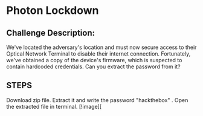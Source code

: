 # Photon Lockdown
## Challenge Description: 
We've located the adversary's location and must now secure access to their Optical Network Terminal to disable their internet connection. Fortunately, we've obtained a copy of the device's firmware, which is suspected to contain hardcoded credentials. Can you extract the password from it?

## STEPS
Download zip file. Extract it and write the password "hackthebox" . Open the extracted file in terminal.
[!image][
